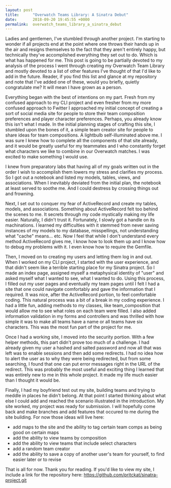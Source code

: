 ```yaml
---
layout: post
title:      "Overwatch Teams Library: A Sinatra Debut"
date:       2018-09-20 19:45:55 +0000
permalink:  overwatch_teams_library_a_sinatra_debut
---
```



Ladies and gentlemen, I've stumbled through another project. I'm starting to wonder if all projects end at the point where one throws their hands up in the air and resigns themselves to the fact that they aren't entirely happy, but technically they've accomplished everything they set out to do. Which is what has happened for me. This post is going to be partially devoted to my analysis of the process I went through creating my Overwatch Team Library and mostly devoted to a list of other features I've thought of that I'd like to add in the future. Reader, if you find this list and glance at my repository and note that I've added one of these, would you briefly, quietly congratulate me? It will mean I have grown as a person.

Everything began with the best of intentions on my part. Fresh from my confused approach to my CLI project and even fresher from my more confused approach to Fwitter I approached my initial concept of creating a sort of social media site for people to store their team composition preferences and player character preferences. Perhaps, you already know this isn't what I made. In the initial planning stages of crafting this site, I stumbled upon the bones of it, a simple team creator site for people to share ideas for team compositions. A lightbulb self-illuminated above me. I was sure I knew how to complete all the components of that site already, and it would be greatly useful for my teammates and I who constantly forget what characters we like to combine in our Overwatch matches. I was excited to make something I would use.

I knew from preparatory labs that having all of my goals written out in the order I wish to accomplish them lowers my stress and clarifies my process. So I got out a notebook and listed my models, tables, views, and associations. When I inevitably deviated from the initial plan, the notebook at least served to soothe me. And I could destress by crossing things out and frowning.

Next, I set out to conquer my fear of ActiveRecord and create my tables, models, and associations. Something about ActiveRecord felt too behind the scenes to me. It secrets through my code mystically making my life easier. Naturally, I didn't trust it. Fortunately, I slowly got a handle on its machinations. I learned my difficulties with it stemmed from never saving instances of my models to my database, misspellings, not understanding what "cache" means... etc. Now I feel that while I don't understand every method ActiveRecord gives me, I know how to look them up and I know how to debug my problems with it. I even know how to require the Gemfile.

Then, I moved on to creating my users and letting them log in and out. When I worked on my CLI project, I started with the user experience, and that didn't seem like a terrible starting place for my Sinatra project. So I made an index page, assigned myself a metaphysical identity of "user" and asked myself what I wanted to see, what I wanted to do. Using this process, I filled out my user pages and eventually my team pages until I felt I had a site that one could navigate comfortably and gave the information that I required. It was nice, after the ActiveRecord portion, to feel comfortable coding. This natural process was a bit of a break in my coding experience. I had a little fun, adding methods to my classes, like team_composition that would allow me to see what roles on each team were filled. I also added information validation in my forms and controllers and was thrilled with how simple it was to make all teams have a name or all teams have six characters. This was the most fun part of the project for me.

Once I had a working site, I moved into the security portion. With a few helper methods, this part didn't prove too much of a challenge. I had already given my user a hashed and salted password and now all that was left was to enable sessions and then add some redirects. I had no idea how to alert the user as to why they were being redirected, but from some searching, I found that one can put error messages right in the URL of the redirect. This was probably the most useful and exciting thing I learned that was entirely new to me in this whole project. It made my life much easier than I thought it would be.

Finally, I had my boyfriend test out my site, building teams and trying to meddle in places he didn't belong. At that point I started thinking about what else I could add and reached the scenario illustrated in the introduction. My site worked, my project was ready for submission. I will hopefully come back and make branches and add features that occured to me during the site building. For now those ideas will live here:

* add maps to the site and the ability to tag certain team comps as being good on certain maps
* add the ability to view teams by composition
* add the ability to view teams that include select characters
* add a random team creator
* add the ability to save a copy of another user's team for yourself, to find easier later or to revise

That is all for now. Thank you for reading.
If you'd like to view my site, I include a link for the repository here: https://github.com/pritckat/sinatra-project.git
